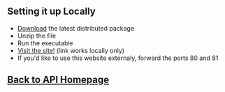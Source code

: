 Setting it up Locally
---
- [Download](https://github.com/hopkinstechnocrats/FRCScouter/releases) the latest distributed package
- Unzip the file
- Run the executable
- [Visit the site!](http://127.0.0.1/) (link works locally only)
- If you'd like to use this website externaly, forward the ports 80 and 81

[Back to API Homepage](https://github.com/hopkinstechnocrats/FRCScouter/blob/master/docs/index.md)
---
